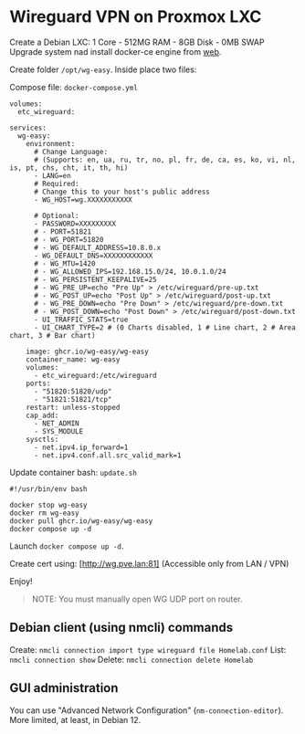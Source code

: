 # Wireguard VPN on Proxmox LXC

Create a Debian LXC: 1 Core - 512MG RAM - 8GB Disk - 0MB SWAP
Upgrade system nad install docker-ce engine from [web](https://docs.docker.com/engine/install/debian/).

Create folder `/opt/wg-easy`. Inside place two files:

Compose file: `docker-compose.yml`

```
volumes:
  etc_wireguard:

services:
  wg-easy:
    environment:
      # Change Language:
      # (Supports: en, ua, ru, tr, no, pl, fr, de, ca, es, ko, vi, nl, is, pt, chs, cht, it, th, hi)
      - LANG=en
      # Required:
      # Change this to your host's public address
      - WG_HOST=wg.XXXXXXXXXXX

      # Optional:
      - PASSWORD=XXXXXXXXX
      # - PORT=51821
      # - WG_PORT=51820
      # - WG_DEFAULT_ADDRESS=10.8.0.x
      - WG_DEFAULT_DNS=XXXXXXXXXXXX
      # - WG_MTU=1420
      # - WG_ALLOWED_IPS=192.168.15.0/24, 10.0.1.0/24
      # - WG_PERSISTENT_KEEPALIVE=25
      # - WG_PRE_UP=echo "Pre Up" > /etc/wireguard/pre-up.txt
      # - WG_POST_UP=echo "Post Up" > /etc/wireguard/post-up.txt
      # - WG_PRE_DOWN=echo "Pre Down" > /etc/wireguard/pre-down.txt
      # - WG_POST_DOWN=echo "Post Down" > /etc/wireguard/post-down.txt
      - UI_TRAFFIC_STATS=true
      - UI_CHART_TYPE=2 # (0 Charts disabled, 1 # Line chart, 2 # Area chart, 3 # Bar chart)

    image: ghcr.io/wg-easy/wg-easy
    container_name: wg-easy
    volumes:
      - etc_wireguard:/etc/wireguard
    ports:
      - "51820:51820/udp"
      - "51821:51821/tcp"
    restart: unless-stopped
    cap_add:
      - NET_ADMIN
      - SYS_MODULE
    sysctls:
      - net.ipv4.ip_forward=1
      - net.ipv4.conf.all.src_valid_mark=1
```

Update container bash: `update.sh`

```
#!/usr/bin/env bash

docker stop wg-easy
docker rm wg-easy
docker pull ghcr.io/wg-easy/wg-easy
docker compose up -d
```

Launch `docker compose up -d`.

Create cert using: [http://wg.pve.lan:81] (Accessible only from LAN / VPN)

Enjoy!

> NOTE: You must manually open WG UDP port on router.

## Debian client (using nmcli) commands

Create: `nmcli connection import type wireguard file Homelab.conf`
List: `nmcli connection show`
Delete: `nmcli connection delete Homelab`

## GUI administration

You can use "Advanced Network Configuration" (`nm-connection-editor`). More limited, at least, in Debian 12.

